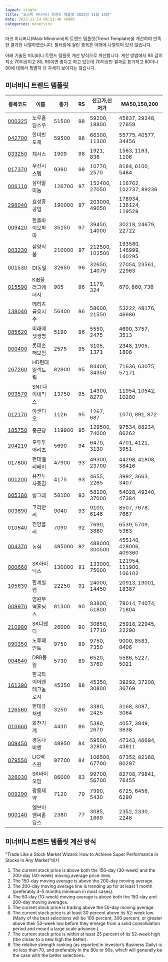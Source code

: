 ```yaml
---
layout: single
title: "코스피 미너비니 트렌드 템플릿 2023년 11월 14일"
date: 2023-11-14 06:51:48 +0900
categories: minervini
---
```

마크 미니버니(Mark Minervini)의 트렌드 템플릿(Trend Template)을 계산하여 만족한 결과만 나열하였습니다. 필터링에 걸린 종목은 아래에 나열되어 있지 않습니다.

아래 기술된 미너비니 트렌드 템플릿 계산 방식으로 계산합니다. 계산 방법에서 RS 값이 최소 70이상이고 80, 90이면 좋다고 하고 있는데 70이상만 결과로 표기하고 80이나 90에 대해서 특별히 더 자세히 보이지는 않습니다.

## 미너비니 트렌드 템플릿

|종목코드|이름|종가|RS|신고가,신저가|MA50,150,200|
|------|---|---|--|---------|------------|
|[000325](https://finance.daum.net/quotes/A000325)|노루홀딩스우|51500|98|59200, 18800|45837, 29348, 27659|
|[042700](https://finance.daum.net/quotes/A042700)|한미반도체|59500|98|66300, 11300|55775, 40577, 34456|
|[033250](https://finance.daum.net/quotes/A033250)|체시스|1909|98|1921, 836|1563, 1163, 1106|
|[017370](https://finance.daum.net/quotes/A017370)|우신시스템|9390|98|10770, 2570|8184, 6100, 5484|
|[006110](https://finance.daum.net/quotes/A006110)|삼아알미늄|126700|97|152400, 27050|116762, 102737, 89236|
|[298040](https://finance.daum.net/quotes/A298040)|효성중공업|190000|97|203000, 49050|178934, 136124, 119529|
|[009420](https://finance.daum.net/quotes/A009420)|한올바이오파마|35150|97|39450, 14000|30218, 24679, 22722|
|[003230](https://finance.daum.net/quotes/A003230)|삼양식품|210000|97|212500, 102500|193580, 146999, 140295|
|[001530](https://finance.daum.net/quotes/A001530)|DI동일|32650|96|32650, 14079|27054, 23561, 22963|
|[015590](https://finance.daum.net/quotes/A015590)|KIB플러그에너지|905|96|1179, 324|870, 860, 736|
|[138040](https://finance.daum.net/quotes/A138040)|메리츠금융지주|56400|96|58600, 21550|53222, 48176, 46686|
|[085620](https://finance.daum.net/quotes/A085620)|미래에셋생명|5190|96|5550, 2475|4690, 3757, 3513|
|[000400](https://finance.daum.net/quotes/A000400)|롯데손해보험|2575|95|3105, 1371|2348, 1905, 1808|
|[267260](https://finance.daum.net/quotes/A267260)|HD현대일렉트릭|82900|95|84400, 34350|71636, 63075, 57171|
|[003570](https://finance.daum.net/quotes/A003570)|SNT다이내믹스|13750|95|14300, 8270|11954, 10542, 10280|
|[012170](https://finance.daum.net/quotes/A012170)|아센디오|1126|95|1267, 687|1070, 891, 872|
|[185750](https://finance.daum.net/quotes/A185750)|종근당|119900|95|129500, 74000|97534, 88234, 86262|
|[204210](https://finance.daum.net/quotes/A204210)|모두투어리츠|5690|94|6470, 3130|4701, 4121, 3951|
|[017800](https://finance.daum.net/quotes/A017800)|현대엘리베이|47900|93|49300, 23700|44298, 41808, 38416|
|[001200](https://finance.daum.net/quotes/A001200)|유진투자증권|4175|93|4655, 2265|3992, 3663, 3407|
|[005180](https://finance.daum.net/quotes/A005180)|빙그레|58100|93|58100, 37000|54028, 49340, 47384|
|[003690](https://finance.daum.net/quotes/A003690)|코리안리|9040|93|9100, 6146|8507, 7678, 7667|
|[010640](https://finance.daum.net/quotes/A010640)|진양폴리|7090|92|7690, 3880|6539, 5709, 5363|
|[004370](https://finance.daum.net/quotes/A004370)|농심|485000|92|488000, 300500|455140, 428006, 409360|
|[000660](https://finance.daum.net/quotes/A000660)|SK하이닉스|130000|91|133000, 75000|121954, 111900, 106102|
|[105630](https://finance.daum.net/quotes/A105630)|한세실업|22250|91|24000, 14450|20913, 19001, 18387|
|[009970](https://finance.daum.net/quotes/A009970)|영원무역홀딩스|81300|90|83800, 51800|78014, 74074, 71804|
|[210980](https://finance.daum.net/quotes/A210980)|SK디앤디|26000|90|30650, 17710|25918, 22945, 22290|
|[090350](https://finance.daum.net/quotes/A090350)|노루페인트|9750|89|9750, 7350|9000, 8583, 8406|
|[004840](https://finance.daum.net/quotes/A004840)|DRB동일|5730|89|6520, 3760|5586, 5227, 5021|
|[161390](https://finance.daum.net/quotes/A161390)|한국타이어앤테크놀로지|45350|88|45350, 30800|39292, 37208, 36769|
|[126560](https://finance.daum.net/quotes/A126560)|현대퓨처넷|3250|86|3380, 2425|3168, 3087, 3064|
|[010660](https://finance.daum.net/quotes/A010660)|화천기계|4430|86|5380, 2670|4057, 3849, 3638|
|[009450](https://finance.daum.net/quotes/A009450)|경동나비엔|48950|84|59500, 32850|47343, 46694, 43911|
|[079550](https://finance.daum.net/quotes/A079550)|LIG넥스원|97700|84|106500, 67700|87352, 82168, 80297|
|[326030](https://finance.daum.net/quotes/A326030)|SK바이오팜|86000|83|99700, 56700|82708, 79841, 76455|
|[009290](https://finance.daum.net/quotes/A009290)|광동제약|7120|79|7990, 5430|6725, 6456, 6290|
|[900140](https://finance.daum.net/quotes/A900140)|엘브이엠씨홀딩스|2380|77|3085, 1669|2352, 2330, 2246|

## 미너비니 트렌드 템플릿 계산 방식

"Trade Like a Stock Market Wizard: How to Achieve Super Performance in Stocks in Any Market"에서

 1. The current stock price is above both the 150-day (30-week) and the 200-day (40-week) moving average price lines.
 1. The 150-day moving average is above the 200-day moving average.
 1. The 200-day moving average line is trending up for at least 1 month (preferably 4–5 months minimum in most cases).
 1. The 50-day (10-week) moving average is above both the 150-day and 200-day moving averages.
 1. The current stock price is trading above the 50-day moving average.
 1. The current stock price is at least 30 percent above its 52-week low. (Many of the best selections will be 100 percent, 300 percent, or greater above their 52-week low before they emerge from a solid consolidation period and mount a large scale advance.)
 1. The current stock price is within at least 25 percent of its 52-week high (the closer to a new high the better).
 1. The relative strength ranking (as reported in Investor’s Business Daily) is no less than 70, and preferably in the 80s or 90s, which will generally be the case with the better selections.
